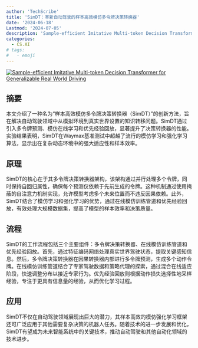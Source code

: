 ```yaml
---
author: 'TechScribe'
title: 'SimDT：革新自动驾驶的样本高效模仿多令牌决策转换器'
date: '2024-06-18'
Lastmod: '2024-07-05'
description: 'Sample-efficient Imitative Multi-token Decision Transformer for Generalizable Real World Driving'
categories:
  - CS.AI
# tags:
#   - emoji
---
```


[![Sample-efficient Imitative Multi-token Decision Transformer for Generalizable Real World Driving](https://arxiv-research-1301205113.cos.ap-guangzhou.myqcloud.com/images/2407.02508v1.pdf_0.jpg)](https://arxiv.org/abs/2407.02508v1)

## 摘要

本文介绍了一种名为“样本高效模仿多令牌决策转换器（SimDT）”的创新方法，旨在解决自动驾驶领域中从模拟环境到真实世界设置的知识转移问题。SimDT通过引入多令牌预测、模仿在线学习和优先经验回放，显著提升了决策转换器的性能。实验结果表明，SimDT在Waymax基准测试中超越了流行的模仿学习和强化学习算法，显示出在复杂动态环境中的强大适应性和样本效率。<!--more-->

## 原理

SimDT的核心在于其多令牌决策转换器架构，该架构通过并行处理多个令牌，同时保持自回归属性，确保每个预测仅依赖于先前生成的令牌。这种机制通过使用掩蔽的自注意力机制实现，允许模型考虑多个未来位置而不违反因果依赖。此外，SimDT结合了模仿学习和强化学习的优势，通过在线模仿训练管道和优先经验回放，有效处理大规模数据集，提高了模型的样本效率和决策质量。

## 流程

SimDT的工作流程包括三个主要组件：多令牌决策转换器、在线模仿训练管道和优先经验回放。首先，通过特征编码网络处理真实世界驾驶状态，提取关键感知信息。然后，多令牌决策转换器在因果转换器内部进行多令牌预测，生成多个动作令牌。在线模仿训练管道结合了专家驾驶数据和策略代理的探索，通过混合在线适应阶段，快速调整分布以接近专家行为。优先经验回放则根据动作损失选择性地采样经验，专注于更具有信息量的经验，从而优化学习过程。

## 应用

SimDT不仅在自动驾驶领域展现出巨大的潜力，其样本高效的模仿强化学习框架还可广泛应用于其他需要复杂决策的机器人任务。随着技术的进一步发展和优化，SimDT有望成为未来智能系统中的关键技术，推动自动驾驶和其他自动化领域的技术进步。